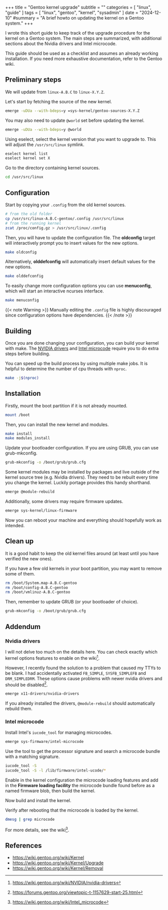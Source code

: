 +++
title = "Gentoo kernel upgrade"
subtitle = ""
categories = [ "linux", "guide" ]
tags = [ "linux", "gentoo", "kernel", "sysadmin" ]
date = "2024-12-10"
#summary = "A brief howto on updating the kernel on a Gentoo system."
+++

I wrote this short guide to keep track of the upgrade procedure for the kernel on a Gentoo system.
The main steps are summarized, with additional sections about the Nvidia drivers and Intel microcode.

<!--more-->

This guide should be used as a checklist and assumes an already working installation.
If you need more exhaustive documentation, refer to the Gentoo wiki.

## Preliminary steps

We will update from `linux-A.B.C` to `linux-X.Y.Z`.

Let's start by fetching the source of the new kernel.

```sh {class="cmd-root"}
emerge -uDUa --with-bdeps=y =sys-kernel/gentoo-sources-X.Y.Z
```
You may also need to update `@world` set before updating the kernel.

```sh {class="cmd-root"}
emerge -uDUa --with-bdeps=y @world
```

Using eselect, select the kernel version that you want to upgrade to.
This will adjust the `/usr/src/linux` symlink.

```sh {class="cmd-root"}
eselect kernel list
eselect kernel set X
```

Go to the directory containing kernel sources.

```sh {class="cmd-root"}
cd /usr/src/linux
```

## Configuration

Start by copying your `.config` from the old kernel sources.

```sh {class="cmd-root"}
# from the old folder
cp /usr/src/linux-A.B.C-gentoo/.config /usr/src/linux
# from the running kernel
zcat /proc/config.gz > /usr/src/linux/.config
```

Then, you will have to update the configuration file.
The **oldconfig** target will interactively prompt you to insert values for the new options.

```sh {class="cmd-root"}
make oldconfig
```

Alternatively, **olddefconfig** will automatically insert default values for the new options.

```sh {class="cmd-root"}
make olddefconfig
```

To easily change more configuration options you can use **menuconfig**, which will start an interactive ncurses interface.

```sh {class="cmd-root"}
make menuconfig
```

{{< note Warning >}}
Manually editing the `.config` file is highly discouraged
since configuration options have dependencies.
{{< /note >}}

## Building

Once you are done changing your configuration, you can build your kernel with make.
The [NVIDIA drivers](#nvidia-drivers) and [Intel microcode](#intel-microcode) require you
to do extra steps before building.

You can speed up the build process by using multiple make jobs.
It is helpful to determine the number of cpu threads with `nproc`.

```sh {class="cmd-root"}
make -j$(nproc)
```

## Installation

Firstly, mount the boot partition if it is not already mounted.

```sh {class="cmd-root"}
mount /boot
```

Then, you can install the new kernel and modules.

```sh {class="cmd-root"}
make install
make modules_install
```

Update your bootloader configuration. If you are using GRUB, you can use grub-mkconfig.

```sh {class="cmd-root"}
grub-mkconfig -o /boot/grub/grub.cfg
```

Some kernel modules may be installed by packages and live outside of the kernel source tree (e.g. Nvidia drivers).
They need to be rebuilt every time you change the kernel.
Luckily portage provides this handy shorthand.

```sh {class="cmd-root"}
emerge @module-rebuild
```

Additionally, some drivers may require firmware updates.

```sh {class="cmd-root"}
emerge sys-kernel/linux-firmware
```

Now you can reboot your machine and everything should hopefully work as intended.

## Clean up

It is a good habit to keep the old kernel files around (at least until you have verified the new ones).

If you have a few old kernels in your boot partition, you may want to remove some of them.

```sh {class="cmd-root"}
rm /boot/System.map-A.B.C-gentoo
rm /boot/config-A.B.C-gentoo
rm /boot/vmlinuz-A.B.C-gentoo
```

Then, remember to update GRUB (or your bootloader of choice).

```sh {class="cmd-root"}
grub-mkconfig -o /boot/grub/grub.cfg
```

## Addendum

### Nvidia drivers

I will not delve too much on the details here.
You can check exactly which kernel options features to enable on the wiki[^nvidia].

However, I recently found the solution to a problem that caused my TTYs to be blank.
I had accidentally activated `FB_SIMPLE`, `SYSFB_SIMPLEFB` and `DRM_SIMPLEDRM`.
These options cause problems with newer nvidia drivers and should be disabled[^fb-nvidia].

```sh {class="cmd-root"}
emerge x11-drivers/nvidia-drivers
```

If you already installed the drivers, `@module-rebuild` should automatically rebuild them.

### Intel microcode

Install Intel's `iucode_tool` for managing microcodes.

```sh {class="cmd-root"}
emerge sys-firmware/intel-microcode
```

Use the tool to get the processor signature and search a microcode bundle with
a matching signature.

```sh {class="cmd-root"}
iucode_tool -S
iucode_tool -S -l /lib/firmware/intel-ucode/*
```

Enable in the kernel configuration the microcode loading features and add in
the **Firmware loading facility** the microcode bundle found before as a named
firmware blob, then build the kernel.

Now build and install the kernel.

Verify after rebooting that the microcode is loaded by the kernel.

```sh {class="cmd-root"}
dmesg | grep microcode
```

For more details, see the wiki[^intel].

## References

- https://wiki.gentoo.org/wiki/Kernel
- https://wiki.gentoo.org/wiki/Kernel/Upgrade
- https://wiki.gentoo.org/wiki/Kernel/Removal

[^nvidia]: https://wiki.gentoo.org/wiki/NVIDIA/nvidia-drivers
[^fb-nvidia]: https://forums.gentoo.org/viewtopic-t-1157629-start-25.html
[^intel]: https://wiki.gentoo.org/wiki/Intel_microcode
